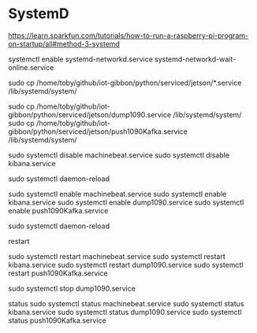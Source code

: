 # SystemD

https://learn.sparkfun.com/tutorials/how-to-run-a-raspberry-pi-program-on-startup/all#method-3-systemd

systemctl enable systemd-networkd.service systemd-networkd-wait-online.service

 sudo cp /home/toby/github/iot-gibbon/python/serviced/jetson/*.service /lib/systemd/system/

 sudo cp /home/toby/github/iot-gibbon/python/serviced/jetson/dump1090.service /lib/systemd/system/
sudo cp /home/toby/github/iot-gibbon/python/serviced/jetson/push1090Kafka.service /lib/systemd/system/


sudo systemctl disable machinebeat.service
sudo systemctl disable kibana.service

sudo systemctl daemon-reload

sudo systemctl enable machinebeat.service
sudo systemctl enable kibana.service
sudo systemctl enable dump1090.service
sudo systemctl enable push1090Kafka.service

sudo systemctl daemon-reload

restart

sudo systemctl restart machinebeat.service
sudo systemctl restart kibana.service
sudo systemctl restart dump1090.service
sudo systemctl restart push1090Kafka.service

sudo systemctl stop dump1090.service

status
sudo systemctl status machinebeat.service
sudo systemctl status kibana.service
sudo systemctl status dump1090.service
sudo systemctl status push1090Kafka.service
